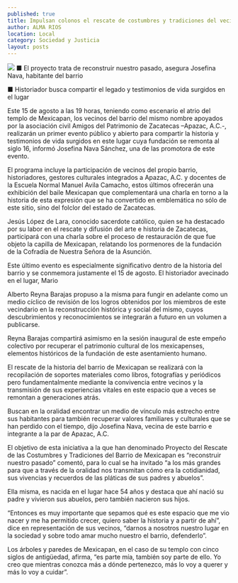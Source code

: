 ```yaml
---
published: true
title: Impulsan colonos el rescate de costumbres y tradiciones del vecindario de Mexicapan
author: ALMA RIOS
location: Local
category: Sociedad y Justicia
layout: posts
---
```


![](http://i.imgur.com/ZAW2wh6m.jpg)
■ El proyecto trata de reconstruir nuestro pasado, asegura Josefina Nava, habitante del barrio

■ Historiador busca compartir el legado y testimonios de vida surgidos en el lugar

Este 15 de agosto a las 19 horas, teniendo como escenario el atrio del templo de Mexicapan, los vecinos del barrio del mismo nombre apoyados por la asociación civil Amigos del Patrimonio de Zacatecas –Apazac, A.C.-, realizarán un primer evento público y abierto para compartir la historia y testimonios de vida surgidos en este lugar cuya fundación se remonta al siglo 16, informó Josefina Nava Sánchez, una de las promotora de este evento.   

El programa incluye la participación de vecinos del propio barrio, historiadores, gestores culturales integrados a Apazac, A.C. y docentes de la Escuela Normal Manuel Avila Camacho, estos últimos ofrecerán una exhibición del baile Mexicapan que complementará una charla en torno a la historia de esta expresión que se ha convertido en emblemática no sólo de este sitio, sino del folclor del estado de Zacatecas. 

Jesús López de Lara, conocido sacerdote católico, quien se ha destacado por su labor en el rescate y difusión del arte e historia de Zacatecas, participará con una charla sobre el proceso de restauración de que fue objeto la capilla de Mexicapan, relatando los pormenores de la fundación de la Cofradía de Nuestra Señora de la Asunción.

Este último evento es especialmente significativo dentro de la historia del barrio y se conmemora justamente el 15 de agosto. El historiador avecinado en el lugar, Mario 

Alberto Reyna Barajas propuso a la misma para fungir en adelante como un medio cíclico de revisión de los logros obtenidos por los miembros de este vecindario en la reconstrucción histórica y social del mismo, cuyos descubrimientos y reconocimientos se integrarán a futuro en un volumen a publicarse.

Reyna Barajas compartirá asimismo en la sesión inaugural de este empeño colectivo por recuperar el patrimonio cultural de los mexicapenses, elementos históricos de la fundación de este asentamiento humano.

El rescate de la historia del barrio de Mexicapan se realizará con la recopilación de soportes materiales como libros, fotografías y periódicos pero fundamentalmente mediante la convivencia entre vecinos y la transmisión de sus experiencias vitales en este espacio que a veces se remontan a generaciones atrás.

Buscan en la oralidad encontrar un medio de vínculo más estrecho entre sus habitantes para también recuperar valores familiares y culturales que se han perdido con el tiempo, dijo Josefina Nava, vecina de este barrio e integrante a la par de Apazac, A.C.

El objetivo de esta iniciativa a la que han denominado Proyecto del Rescate de las Costumbres y Tradiciones del Barrio de Mexicapan es “reconstruir nuestro pasado” comentó, para lo cual se ha invitado “a los más grandes para que a través de la oralidad nos transmitan cómo era la cotidianidad, sus vivencias y recuerdos de las pláticas de sus padres y abuelos”.

Ella misma, es nacida en el lugar hace 54 años y destaca que ahí nació su padre y vivieron sus abuelos, pero también nacieron sus hijos. 

“Entonces es muy importante que sepamos qué es este espacio que me vio nacer y me ha permitido crecer, quiero saber la historia y a partir de ahí”, dice en representación de sus vecinos, “darnos a nosotros nuestro lugar en la sociedad y sobre todo amar mucho nuestro el barrio, defenderlo”.

Los árboles y paredes de Mexicapan, en el caso de su templo con cinco siglos de antigüedad, afirma, “es parte mía, también soy parte de ello. Yo creo que mientras conozca más a dónde pertenezco, más lo voy a querer y más lo voy a cuidar”.
